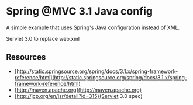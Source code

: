 Spring @MVC 3.1 Java config
================================

A simple example that uses Spring's Java configuration instead of XML.

Servlet 3.0 to replace web.xml


Resources
----------
- [http://static.springsource.org/spring/docs/3.1.x/spring-framework-reference/html](http://static.springsource.org/spring/docs/3.1.x/spring-framework-reference/html)
- [http://maven.apache.org](http://maven.apache.org)
- [http://jcp.org/en/jsr/detail?id=315}(Servlet 3.0 spec)



